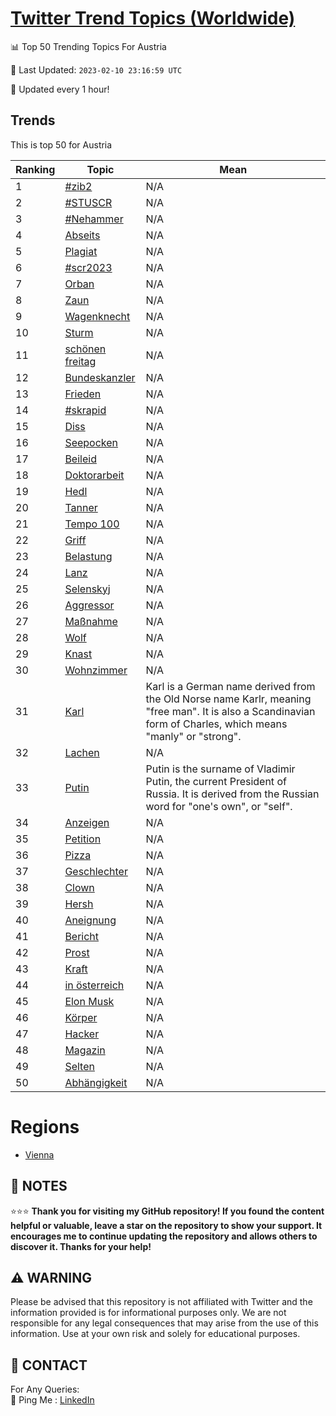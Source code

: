 [Twitter Trend Topics (Worldwide)](https://github.com/ErcinDedeoglu/Twitter-Trend-Topics)
==========


📊 Top 50 Trending Topics For Austria

📆 Last Updated: `2023-02-10 23:16:59 UTC`

🔧 Updated every 1 hour!


## Trends

This is top 50 for Austria

| Ranking | Topic | Mean |
| ------- | ------------ | ------------ |
| 1 | [#zib2](http://twitter.com/search?q=%23zib2) | N/A |
| 2 | [#STUSCR](http://twitter.com/search?q=%23STUSCR) | N/A |
| 3 | [#Nehammer](http://twitter.com/search?q=%23Nehammer) | N/A |
| 4 | [Abseits](http://twitter.com/search?q=Abseits) | N/A |
| 5 | [Plagiat](http://twitter.com/search?q=Plagiat) | N/A |
| 6 | [#scr2023](http://twitter.com/search?q=%23scr2023) | N/A |
| 7 | [Orban](http://twitter.com/search?q=Orban) | N/A |
| 8 | [Zaun](http://twitter.com/search?q=Zaun) | N/A |
| 9 | [Wagenknecht](http://twitter.com/search?q=Wagenknecht) | N/A |
| 10 | [Sturm](http://twitter.com/search?q=Sturm) | N/A |
| 11 | [schönen freitag](http://twitter.com/search?q=sch%c3%b6nen+freitag) | N/A |
| 12 | [Bundeskanzler](http://twitter.com/search?q=Bundeskanzler) | N/A |
| 13 | [Frieden](http://twitter.com/search?q=Frieden) | N/A |
| 14 | [#skrapid](http://twitter.com/search?q=%23skrapid) | N/A |
| 15 | [Diss](http://twitter.com/search?q=Diss) | N/A |
| 16 | [Seepocken](http://twitter.com/search?q=Seepocken) | N/A |
| 17 | [Beileid](http://twitter.com/search?q=Beileid) | N/A |
| 18 | [Doktorarbeit](http://twitter.com/search?q=Doktorarbeit) | N/A |
| 19 | [Hedl](http://twitter.com/search?q=Hedl) | N/A |
| 20 | [Tanner](http://twitter.com/search?q=Tanner) | N/A |
| 21 | [Tempo 100](http://twitter.com/search?q=Tempo+100) | N/A |
| 22 | [Griff](http://twitter.com/search?q=Griff) | N/A |
| 23 | [Belastung](http://twitter.com/search?q=Belastung) | N/A |
| 24 | [Lanz](http://twitter.com/search?q=Lanz) | N/A |
| 25 | [Selenskyj](http://twitter.com/search?q=Selenskyj) | N/A |
| 26 | [Aggressor](http://twitter.com/search?q=Aggressor) | N/A |
| 27 | [Maßnahme](http://twitter.com/search?q=Ma%c3%9fnahme) | N/A |
| 28 | [Wolf](http://twitter.com/search?q=Wolf) | N/A |
| 29 | [Knast](http://twitter.com/search?q=Knast) | N/A |
| 30 | [Wohnzimmer](http://twitter.com/search?q=Wohnzimmer) | N/A |
| 31 | [Karl](http://twitter.com/search?q=Karl) | Karl is a German name derived from the Old Norse name Karlr, meaning "free man". It is also a Scandinavian form of Charles, which means "manly" or "strong". |
| 32 | [Lachen](http://twitter.com/search?q=Lachen) | N/A |
| 33 | [Putin](http://twitter.com/search?q=Putin) | Putin is the surname of Vladimir Putin, the current President of Russia. It is derived from the Russian word for "one's own", or "self". |
| 34 | [Anzeigen](http://twitter.com/search?q=Anzeigen) | N/A |
| 35 | [Petition](http://twitter.com/search?q=Petition) | N/A |
| 36 | [Pizza](http://twitter.com/search?q=Pizza) | N/A |
| 37 | [Geschlechter](http://twitter.com/search?q=Geschlechter) | N/A |
| 38 | [Clown](http://twitter.com/search?q=Clown) | N/A |
| 39 | [Hersh](http://twitter.com/search?q=Hersh) | N/A |
| 40 | [Aneignung](http://twitter.com/search?q=Aneignung) | N/A |
| 41 | [Bericht](http://twitter.com/search?q=Bericht) | N/A |
| 42 | [Prost](http://twitter.com/search?q=Prost) | N/A |
| 43 | [Kraft](http://twitter.com/search?q=Kraft) | N/A |
| 44 | [in österreich](http://twitter.com/search?q=in+%c3%b6sterreich) | N/A |
| 45 | [Elon Musk](http://twitter.com/search?q=Elon+Musk) | N/A |
| 46 | [Körper](http://twitter.com/search?q=K%c3%b6rper) | N/A |
| 47 | [Hacker](http://twitter.com/search?q=Hacker) | N/A |
| 48 | [Magazin](http://twitter.com/search?q=Magazin) | N/A |
| 49 | [Selten](http://twitter.com/search?q=Selten) | N/A |
| 50 | [Abhängigkeit](http://twitter.com/search?q=Abh%c3%a4ngigkeit) | N/A |



# Regions

* [Vienna](</Austria/Vienna.md>)



## 📝 NOTES

⭐⭐⭐ **Thank you for visiting my GitHub repository! If you found the content helpful or valuable, leave a star on the repository to show your support. It encourages me to continue updating the repository and allows others to discover it. Thanks for your help!**


## ⚠️ WARNING

Please be advised that this repository is not affiliated with Twitter and the information provided is for informational purposes only. We are not responsible for any legal consequences that may arise from the use of this information. Use at your own risk and solely for educational purposes.


## 📨 CONTACT

 For Any Queries:  
            🏓 Ping Me : [LinkedIn](https://www.linkedin.com/in/ercindedeoglu/)
